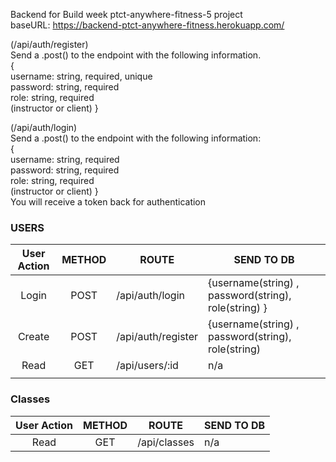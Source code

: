 Backend for Build week ptct-anywhere-fitness-5 project <br/>
baseURL: https://backend-ptct-anywhere-fitness.herokuapp.com/

(/api/auth/register)<br/>
Send a .post() to the endpoint with the following information.<br/>
{<br/>
username: string, required, unique<br/>
password: string, required<br/>
role: string, required<br/> (instructor or client)
}<br/>

(/api/auth/login)<br/>
Send a .post() to the endpoint with the following information:<br/>
{<br/>
username: string, required<br/>
password: string, required<br/>
role: string, required<br/> (instructor or client)
}<br/>
You will receive a token back for authentication<br/>

### USERS

| User Action | METHOD | ROUTE              | SEND TO DB                                           |
| :---------: | :----: | ------------------ | ---------------------------------------------------- |
|    Login    |  POST  | /api/auth/login    | {username(string) , password(string), role(string) } |
|   Create    |  POST  | /api/auth/register | {username(string) , password(string), role(string)   |
|    Read     |  GET   | /api/users/:id     | n/a                                                  |
|  |

### Classes

| User Action | METHOD | ROUTE        | SEND TO DB |
| :---------: | :----: | ------------ | ---------- |
|    Read     |  GET   | /api/classes | n/a        |
